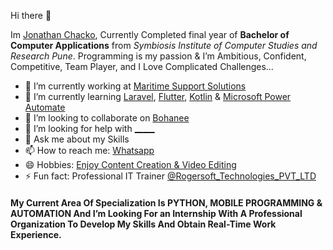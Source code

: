Hi there 👋

Im <a href="https://www.linkedin.com/in/jcp99gamer/">Jonathan Chacko</a>,
Currently Completed final year of <b>Bachelor of Computer Applications</b> from <i>Symbiosis Institute of Computer Studies and Research Pune</i>. Programming is my passion & I’m Ambitious, Confident, Competitive, Team Player, and I Love Complicated Challenges…

- 🔭 I’m currently working at <a href="linkedin.com/company/maritime-support-solutions/">Maritime Support Solutions</a>
- 🌱 I’m currently learning <u>Laravel</u>, <u>Flutter</u>, <u>Kotlin</u> & <u>Microsoft Power Automate</u>
- 👯 I’m looking to collaborate on <a href="https://github.com/jcp99gamers/Bohanee">Bohanee</a>
- 🤔 I’m looking for help with <a href="mailto:jonathanchacko1805+git@gmail.com">_____</a>
- 💬 Ask me about my Skills
- 📫 How to reach me: <a href="https://wa.me/918111952240">Whatsapp</a>
- 😄 Hobbies: <a href="https://www.instagram.com/noxic.gamers/">Enjoy Content Creation & Video Editing</a>
- ⚡ Fun fact: Professional IT Trainer <a href="https://www.linkedin.com/company/rogersoft-com/">@Rogersoft_Technologies_PVT_LTD</a>

<h4>My Current Area Of Specialization Is PYTHON, MOBILE PROGRAMMING & AUTOMATION And I’m Looking For an Internship With A Professional Organization To Develop My Skills And Obtain Real-Time Work Experience.</h4>
